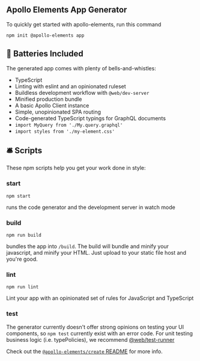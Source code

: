 ## Apollo Elements App Generator

To quickly get started with apollo-elements, run this command

```
npm init @apollo-elements app
```

## 🔋 Batteries Included

The generated app comes with plenty of bells-and-whistles:

- TypeScript
- Linting with eslint and an opinionated ruleset
- Buildless development workflow with `@web/dev-server`
- Minified production bundle
- A basic Apollo Client instance
- Simple, unopinionated SPA routing
- Code-generated TypeScript typings for GraphQL documents
- `import MyQuery from './My.query.graphql'`
- `import styles from './my-element.css'`

## 🛎 Scripts

These npm scripts help you get your work done in style:

### start
```
npm start
```
runs the code generator and the development server in watch mode

### build
```
npm run build
```
bundles the app into `/build`. The build will bundle and minify your javascript, and minify your HTML. Just upload to your static file host and you're good.

### lint
```
npm run lint
```
Lint your app with an opinionated set of rules for JavaScript and TypeScript

### test
The generator currently doesn't offer strong opinions on testing your UI components, so `npm test` currently exist with an error code. For unit testing business logic (i.e. typePolicies), we recommend [@web/test-runner](https://modern-web.dev/guides/test-runner/getting-started/)

Check out the [`@apollo-elements/create` README](../../modules/_apollo_elements_create.html) for more info.